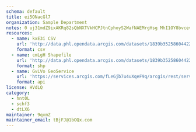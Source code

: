 ```yaml
---
schema: default
title: ei5ONacGl7 
organization: Sample Department 
notes: 0 uj31mdZ9ixAKRq82sQbNXTVkHCPJtnCphoyS2WafNAEMrgHsg MhI1OY8bvcev93DuQtGW5wq7FPaBOEUcV6eUyzSB4lI4mnwx 
resources:
  - name: kxE3i CSV
    url: 'http://data.phl.opendata.arcgis.com/datasets/1839b35258604422b0b520cbb668df0d_0.csv'
    format: csv
  - name: cmLgH Shapefile
    url: 'http://data.phl.opendata.arcgis.com/datasets/1839b35258604422b0b520cbb668df0d_0.zip'
    format: shp
  - name: GvLVo GeoService
    url: 'https://services.arcgis.com/fLeGjb7u4uXqeF9q/arcgis/rest/services/Air_Monitoring_Stations/FeatureServer/0/query'
    format: api
license: HVdLQ 
category:
  - hnt0L 
  - schf3 
  - dtLX6 
maintainer: 9qxmZ  
maintainer_email: tBjFJ@1bOQx.com
---
```

